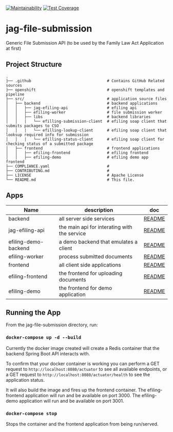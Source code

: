 [![Maintainability](https://api.codeclimate.com/v1/badges/4078a74ee2bb4d400fd9/maintainability)](https://codeclimate.com/github/bcgov/jag-file-submission/maintainability) [![Test Coverage](https://api.codeclimate.com/v1/badges/4078a74ee2bb4d400fd9/test_coverage)](https://codeclimate.com/github/bcgov/jag-file-submission/test_coverage)

# jag-file-submission

Generic File Submission API (to be used by the Family Law Act Application at first)

## Project Structure

    .
    ├── .github                                 # Contains GitHub Related sources
    ├── openshift                               # openshift templates and pipeline
    ├── src/                                    # application source files
    │   ├── backend                             # backend applications
    │   │   ├── jag-efiling-api                 # efiling api
    │   │   ├── efiling-worker                  # file submission worker
    │   │   ├── libs                            # backend libraries
    │   │   |   └── efilling-submission-client  # efiling soap client that submits packages to CSO
    │   │   |   └── efilling-lookup-client      # efiling soap client that looksup required info for submission
    │   │   |   └── efilling-status-client      # efiling soap client for checking status of a submitted package    
    │   ├── frontend                            # frontend applications
    │   │   ├── efiling-frontend                # efiling frontend
    │   │   ├── efiling-demo                    # efiling demo app frontend
    ├── COMPLIANCE.yaml                         #
    ├── CONTRIBUTING.md                         #
    ├── LICENSE                                 # Apache License
    └── README.md                               # This file.

## Apps

| Name                 | description                                  | doc                                                  |
| -------------------- | -------------------------------------------- | ---------------------------------------------------- |
| backend              | all server side services                     | [README](src/backend/README.md)                      |
| jag-efiling-api      | the main api for interating with the service | [README](src/backend/jag-efiling-api/README.md)      |
| efiling-demo-backend | a demo backend that emulates a client        | [README](src/backend/efiling-backend-demo/README.md) |
| efiling-worker       | process submitted documents                  | [README](src/backend/efiling-worker/README.md)       |
| frontend             | all client side applications                 | [README](src/frontend/README.md)                     |
| efiling-frontend     | the frontend for uploading documents         | [README](src/frontend/efiling-frontend/README.md)    |
| efiling-demo         | the frontend for demo application            | [README](src/frontend/efiling-demo/README.md)        |

## Running the App

From the jag-file-submission directory, run:

### `docker-compose up -d --build`

Currently the docker image created will create a Redis container that the backend Spring Boot API interacts with.

To confirm that your docker container is working you can perform a GET request to `http://localhost:8080/actuator` to see all available endpoints, or a GET request to `http://localhost:8080/actuator/health` to see the application status.

It will also build the image and fires up the frontend container. The efiling-frontend application will run and be available on port 3000. The efiling-demo application will run and be available on port 3001.

### `docker-compose stop`

Stops the container and the frontend application from being run/served.
